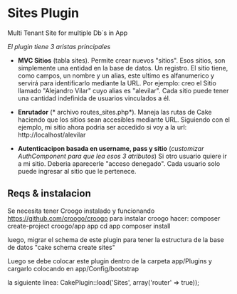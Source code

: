 # Sites Plugin

Multi Tenant Site for multiple Db´s in App


*El plugin tiene 3 aristas principales*

- **MVC Sitios** (tabla sites). Permite crear nuevos "sitios". Esos sitios, son simplemente una entidad en la base de datos. Un registro. El sitio tiene, como campos, un nombre y un alias, este ultimo es alfanumerico y servirá para identificarlo mediante la URL. Por ejemplo: creo el Sitio llamado "Alejandro Vilar" cuyo alias es "alevilar".
Cada sitio puede tener una cantidad indefinida de usuarios vinculados a él.

- **Enrutador** (* archivo routes_sites.php*). Maneja las rutas de Cake haciendo que los sitios sean accesibles mediante URL. Siguiendo con el ejemplo, mi sitio ahora podria ser accedido si voy a la url: http://localhost/alevilar

- **Autenticacipon basada en username, pass y sitio** (*customizar AuthComponent para que lea esos 3 atributos*) Si otro usuario quiere ir a mi sitio. Deberia aparecerle "acceso denegado". Cada usuario solo puede ingresar al sitio que le pertenece.


## Reqs & instalacion

Se necesita tener Croogo instalado y funcionando
https://github.com/croogo/croogo
para instalar croogo hacer:
	composer create-project croogo/app app
	cd app
	composer install

luego, migrar el schema de este plugin para tener la estructura de la base de datos
"cake schema create sites"


Luego se debe colocar este plugin dentro de la carpeta app/Plugins
y cargarlo colocando en 
app/Config/bootstrap

la siguiente linea: 
CakePlugin::load('Sites', array('router' => true));